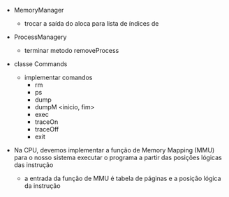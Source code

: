 - MemoryManager 
    - trocar a saída do aloca para lista de índices de 

- ProcessManagery
    - terminar metodo removeProcess
    
- classe Commands
    - implementar comandos
        - rm <id>
        - ps
        - dump <id>
        - dumpM <inicio, fim>
        - exec <id>
        - traceOn
        - traceOff
        - exit

- Na CPU, devemos implementar a função de Memory Mapping (MMU) para o nosso sistema executar o programa a partir das posições lógicas das instrução
    - a entrada da função de MMU é tabela de páginas e a posição lógica da instrução